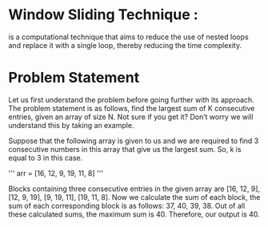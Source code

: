 # Window Sliding Technique : 
is a computational technique that aims to reduce the use of nested loops and replace it with a single loop, thereby reducing the time complexity.


# Problem Statement
Let us first understand the problem before going further with its approach. The problem statement is as follows, find the largest sum of K consecutive entries, given an array of size N. Not sure if you get it? Don’t worry we will understand this by taking an example.

Suppose that the following array is given to us and we are required to find 3 consecutive numbers in this array that give us the largest sum. So, k is equal to 3 in this case.

''' 
arr = [16, 12, 9, 19, 11, 8]
'''

Blocks containing three consecutive entries in the given array are [16, 12, 9], [12, 9, 19], [9, 19, 11], [19, 11, 8]. Now we calculate the sum of each block, the sum of each corresponding block is as follows: 37, 40, 39, 38. Out of all these calculated sums, the maximum sum is 40. Therefore, our output is 40.

